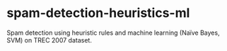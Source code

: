 # spam-detection-heuristics-ml
Spam detection using heuristic rules and machine learning (Naïve Bayes, SVM) on TREC 2007 dataset.
